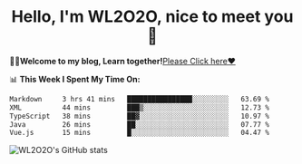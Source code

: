 <h1 align = "center">Hello, I'm WL2O2O, nice to meet you 👋</h1>

🧑‍💻**Welcome to my blog, Learn together!**[Please Click here❤️](https://wl2o2o.github.io)

📊 **This Week I Spent My Time On:**
<!--START_SECTION:waka-->

```txt
Markdown     3 hrs 41 mins   ████████████████░░░░░░░░░   63.69 %
XML          44 mins         ███▒░░░░░░░░░░░░░░░░░░░░░   12.73 %
TypeScript   38 mins         ██▓░░░░░░░░░░░░░░░░░░░░░░   10.97 %
Java         26 mins         ██░░░░░░░░░░░░░░░░░░░░░░░   07.77 %
Vue.js       15 mins         █░░░░░░░░░░░░░░░░░░░░░░░░   04.47 %
```

<!--END_SECTION:waka-->

![WL2O2O's GitHub stats](https://github-readme-stats.vercel.app/api?username=wl2o2o&show_icons=true)


<!--
**WL2O2O/WL2O2O** is a ✨ _special_ ✨ repository because its `README.md` (this file) appears on your GitHub profile.

Here are some ideas to get you started:

- 🔭 I’m currently working on ...
- 🌱 I’m currently learning ...
- 👯 I’m looking to collaborate on ...
- 🤔 I’m looking for help with ...
- 💬 Ask me about ...
- 📫 How to reach me: ...
- 😄 Pronouns: ...
- ⚡ Fun fact: ...
-->
